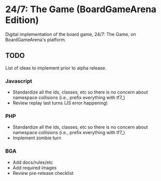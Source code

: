 # 24/7: The Game (BoardGameArena Edition)

Digital implementation of the board game, 24/7: The Game, on BoardGameArena's platform.

## TODO

List of ideas to implement prior to alpha release.

### Javascript
- Standardize all the ids, classes, etc so there is no concern about namespace collisions (i.e., prefix everything with tf7_)
- Review replay last turns (JS error happening)

### PHP
- Standardize all the ids, classes, etc so there is no concern about namespace collisions (i.e., prefix everything with tf7_)
- Implement zombie turn

### BGA
- Add docs/rules/etc
- Add required images
- Review pre-release checklist

